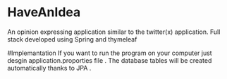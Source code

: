# HaveAnIdea
 An opinion expressing application similar to the twitter(x) application. Full stack developed using Spring and thymeleaf

#Implemantation
 If you want to run the program on your computer just desgin application.proporties file . The database tables will be created automatically thanks to JPA . 
